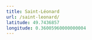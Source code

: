 ```yaml
---
title: Saint-Léonard
url: /saint-leonard/
latitude: 49.7436857
longitude: 0.36005960000000004
---
```

